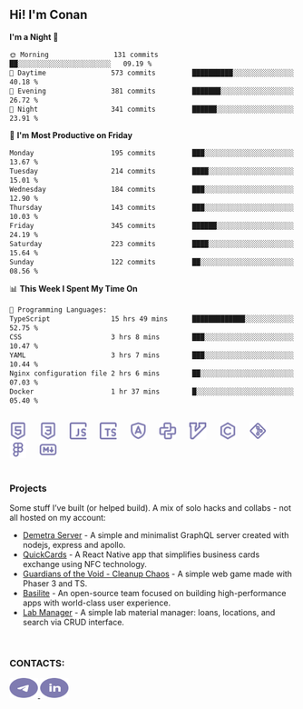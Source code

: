 ## Hi! I'm Conan

<!--START_SECTION:waka-->
**I'm a Night 🦉** 

```text
🌞 Morning                131 commits         ██░░░░░░░░░░░░░░░░░░░░░░░   09.19 % 
🌆 Daytime                573 commits         ██████████░░░░░░░░░░░░░░░   40.18 % 
🌃 Evening                381 commits         ███████░░░░░░░░░░░░░░░░░░   26.72 % 
🌙 Night                  341 commits         ██████░░░░░░░░░░░░░░░░░░░   23.91 % 
```
📅 **I'm Most Productive on Friday** 

```text
Monday                   195 commits         ███░░░░░░░░░░░░░░░░░░░░░░   13.67 % 
Tuesday                  214 commits         ████░░░░░░░░░░░░░░░░░░░░░   15.01 % 
Wednesday                184 commits         ███░░░░░░░░░░░░░░░░░░░░░░   12.90 % 
Thursday                 143 commits         ███░░░░░░░░░░░░░░░░░░░░░░   10.03 % 
Friday                   345 commits         ██████░░░░░░░░░░░░░░░░░░░   24.19 % 
Saturday                 223 commits         ████░░░░░░░░░░░░░░░░░░░░░   15.64 % 
Sunday                   122 commits         ██░░░░░░░░░░░░░░░░░░░░░░░   08.56 % 
```


📊 **This Week I Spent My Time On** 

```text
💬 Programming Languages: 
TypeScript               15 hrs 49 mins      █████████████░░░░░░░░░░░░   52.75 % 
CSS                      3 hrs 8 mins        ███░░░░░░░░░░░░░░░░░░░░░░   10.47 % 
YAML                     3 hrs 7 mins        ███░░░░░░░░░░░░░░░░░░░░░░   10.44 % 
Nginx configuration file 2 hrs 6 mins        ██░░░░░░░░░░░░░░░░░░░░░░░   07.03 % 
Docker                   1 hr 37 mins        █░░░░░░░░░░░░░░░░░░░░░░░░   05.40 % 
```


<!--END_SECTION:waka-->

<br>

<div align="left">
  <img src="icons/skills/html.svg" width="30" alt="html5"/>
  <img width="15"/>
  <img src="icons/skills/css.svg" width="30" alt="css"/>
  <img width="15"/>
  <img src="icons/skills/javascript.svg" width="30" alt="javascript"/>
  <img width="15"/>
  <img src="icons/skills/typescript.svg" width="30" alt="typescript"/>
  <img width="15"/>
  <img src="icons/skills/angular.svg" width="30" alt="angular"/>
  <img width="15"/>
  <img src="icons/skills/python.svg" width="30" alt="python"/>
  <img width="15"/>
  <img src="icons/skills/vim.svg" width="30" alt="vim"/>
  <img width="15"/>
  <img src="icons/skills/c.svg" width="30" alt="c"/>
  <img width="15"/>
  <img src="icons/skills/git.svg" width="30" alt="git"/>
  <img width="15"/>
  <img src="icons/skills/figma.svg" width="30" alt="figma"/>
  <img width="15"/>
  <img src="icons/skills/markdown.svg" width="30" alt="markdown"/>
</div>

<br>

### Projects
Some stuff I’ve built (or helped build). A mix of solo hacks and collabs - not all hosted on my account:
- [Demetra Server](https://github.com/demetra-project/server) -  A simple and minimalist GraphQL server created with nodejs, express and apollo.  
- [QuickCards](https://github.com/Pako3549/QuickCards) - A React Native app that simplifies business cards exchange using NFC technology.  
- [Guardians of the Void - Cleanup Chaos](https://github.com/guardians-of-the-void/cleanup-chaos) - A simple web game made with Phaser 3 and TS.  
- [Basilite](https://github.com/basilite) - An open-source team focused on building high-performance apps with world-class user experience.  
- [Lab Manager](https://github.com/blvckspider/it-lab-manager) - A simple lab material manager: loans, locations, and search via CRUD interface.

<br>

### CONTACTS:
<div align="left">
  <a href="https://t.me/gkkconan">
    <img src="icons/contacts/telegram.svg" width="50" height="35" alt="telegram"/>
  </a>
  <a href="https://www.linkedin.com/in/gkkconan">
    <img src="icons/contacts/linkedin.svg" width="50" height="35" alt="linkedin"/>
  </a>
</div>